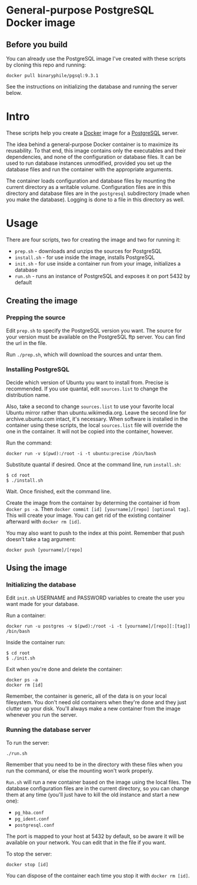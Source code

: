 # General-purpose PostgreSQL Docker image

## Before you build

You can already use the PostgreSQL image I've created with these scripts
by cloning this repo and running:

    docker pull binaryphile/pgsql:9.3.1

See the instructions on initializing the database and running the server
below.

# Intro

These scripts help you create a [Docker] image for a [PostgreSQL]
server.

The idea behind a general-purpose Docker container is to maximize its
reusability.  To that end, this image contains only the executables and
their dependencies, and none of the configuration or database files.  It
can be used to run database instances unmodified, provided you set up
the database files and run the container with the appropriate arguments.

The container loads configuration and database files by mounting the
current directory as a writable volume.  Configuration files are in this
directory and database files are in the `postgresql` subdirectory (made
when you make the database).  Logging is done to a file in this
directory as well.

# Usage

There are four scripts, two for creating the image and two for running
it:

- `prep.sh` - downloads and unzips the sources for PostgreSQL
- `install.sh` - for use inside the image, installs PostgreSQL
- `init.sh` - for use inside a container run from your image,
initializes a database
- `run.sh` - runs an instance of PostgreSQL and exposes it on port 5432
by default

## Creating the image

### Prepping the source

Edit `prep.sh` to specify the PostgreSQL version you want.  The source
for your version must be available on the PostgreSQL ftp server.  You
can find the url in the file.

Run `./prep.sh`, which will download the sources and untar them.

### Installing PostgreSQL

Decide which version of Ubuntu you want to install from.  Precise is
recommended.  If you use quantal, edit `sources.list` to change the
distribution name.

Also, take a second to change `sources.list` to use your favorite local
Ubuntu mirror rather than ubuntu.wikimedia.org.  Leave the second line
for archive.ubuntu.com intact, it's necessary.  When software is
installed in the container using these scripts, the local `sources.list`
file will override the one in the container.  It will not be copied into
the container, however.

Run the command:

    docker run -v $(pwd):/root -i -t ubuntu:precise /bin/bash

Substitute quantal if desired.  Once at the command line, run
`install.sh`:

    $ cd root
    $ ./install.sh

Wait.  Once finished, exit the command line.

Create the image from the container by determing the container id from
`docker ps -a`.  Then `docker commit [id] [yourname]/[repo] [optional
tag]`.  This will create your image.  You can get rid of the existing
container afterward with `docker rm [id]`.

You may also want to push to the index at this point.  Remember that
push doesn't take a tag argument:

    docker push [yourname]/[repo]

## Using the image

### Initializing the database

Edit `init.sh` USERNAME and PASSWORD variables to create the user you
want made for your database.

Run a container:

    docker run -u postgres -v $(pwd):/root -i -t [yourname]/[repo][:[tag]] /bin/bash

Inside the container run:

    $ cd root
    $ ./init.sh

Exit when you're done and delete the container:

    docker ps -a
    docker rm [id]

Remember, the container is generic, all of the data is on your local
filesystem.  You don't need old containers when they're done and they just
clutter up your disk.  You'll always make a new container from the image
whenever you run the server.

### Running the database server

To run the server:

    ./run.sh

Remember that you need to be in the directory with these files when you
run the command, or else the mounting won't work properly.

`Run.sh` will run a new container based on the image using the local
files.  The database configuration files are in the current directory,
so you can change them at any time (you'll just have to kill the old
instance and start a new one):

- `pg_hba.conf`
- `pg_ident.conf`
- `postgresql.conf`

The port is mapped to your host at 5432 by default, so be aware it will
be available on your network.  You can edit that in the file if you
want.

To stop the server:

    docker stop [id]

You can dispose of the container each time you stop it with `docker rm
[id]`.

[Docker]: http://docker.io/
[PostgreSQL]: http://www.postgresql.org/
